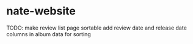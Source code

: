 # nate-website
TODO:
make review list page sortable
add review date and release date columns in album data for sorting